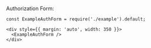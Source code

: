 Authorization Form:

```
const ExampleAuthForm = require('./example').default;

<div style={{ margin: 'auto', width: 350 }}>
  <ExampleAuthForm />
</div>
```
